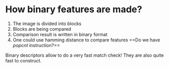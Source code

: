 # How binary features are made?
1. The image is divided into blocks
2. Blocks are being compared
3. Comparison result is written in binary format
4. One could use hamming distance to compare features
	 ==Do we have _popcnt_ instruction?==

Binary descriptors allow to do a very fast match check!
They are also quite fast to construct.